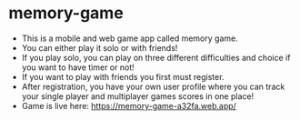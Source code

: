 # memory-game
* This is a mobile and web game app called memory game.
* You can either play it solo or with friends!
* If you play solo, you can play on three different difficulties and choice if you want to have timer or not!
* If you want to play with friends you first must register.
* After registration, you have your own user profile where you can track your single player and multiplayer games scores in one place!
* Game is live here: https://memory-game-a32fa.web.app/
